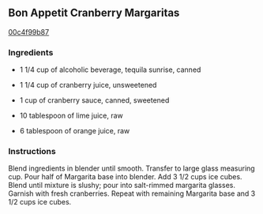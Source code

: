 ## Bon Appetit Cranberry Margaritas

[00c4f99b87](http://www.food.com/recipe/bon-appetit-cranberry-margaritas-204520)

### Ingredients

 - 1 1/4 cup of alcoholic beverage, tequila sunrise, canned

 - 1 1/4 cup of cranberry juice, unsweetened

 - 1 cup of cranberry sauce, canned, sweetened

 - 10 tablespoon of lime juice, raw

 - 6 tablespoon of orange juice, raw

### Instructions

Blend ingredients in blender until smooth. Transfer to large glass measuring cup. Pour half of Margarita base into blender. Add 3 1/2 cups ice cubes. Blend until mixture is slushy; pour into salt-rimmed margarita glasses. Garnish with fresh cranberries. Repeat with remaining Margarita base and 3 1/2 cups ice cubes.